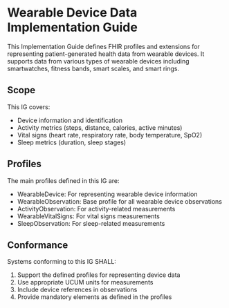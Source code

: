 # Wearable Device Data Implementation Guide

This Implementation Guide defines FHIR profiles and extensions for representing patient-generated health data from wearable devices. It supports data from various types of wearable devices including smartwatches, fitness bands, smart scales, and smart rings.

## Scope

This IG covers:
- Device information and identification
- Activity metrics (steps, distance, calories, active minutes)
- Vital signs (heart rate, respiratory rate, body temperature, SpO2)
- Sleep metrics (duration, sleep stages)

## Profiles

The main profiles defined in this IG are:
- WearableDevice: For representing wearable device information
- WearableObservation: Base profile for all wearable device observations
- ActivityObservation: For activity-related measurements
- WearableVitalSigns: For vital signs measurements
- SleepObservation: For sleep-related measurements

## Conformance

Systems conforming to this IG SHALL:
1. Support the defined profiles for representing device data
2. Use appropriate UCUM units for measurements
3. Include device references in observations
4. Provide mandatory elements as defined in the profiles